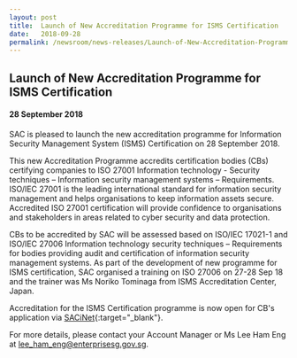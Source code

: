 ```yaml
---
layout: post
title:  Launch of New Accreditation Programme for ISMS Certification
date:   2018-09-28
permalink: /newsroom/news-releases/Launch-of-New-Accreditation-Programme-for-ISMS-Certification
---
```


## Launch of New Accreditation Programme for ISMS Certification
#### 28 September 2018

SAC is pleased to launch the new accreditation programme for Information Security Management System (ISMS) Certification on 28 September 2018.  
 
This new Accreditation Programme accredits certification bodies (CBs) certifying companies to ISO 27001 Information technology - Security techniques – Information security management systems – Requirements.  ISO/IEC 27001 is the leading international standard for information security management and helps organisations to keep information assets secure.  Accredited  ISO 27001 certification will provide confidence to organisations and stakeholders in areas related to cyber security and data protection. 
 
CBs to be accredited by SAC will be assessed based on ISO/IEC 17021-1 and ISO/IEC 27006 Information technology security techniques – Requirements for bodies providing audit and certification of information security management systems. As part of the development of new programme for ISMS certification, SAC organised a training on ISO 27006 on 27-28 Sep 18 and the trainer was Ms Noriko Tominaga from ISMS Accreditation Center, Japan.    

Accreditation for the ISMS Certification programme is now open for CB's application via [SACiNet](https://sacinet.enterprisesg.gov.sg/sac/forms/sacinet/sacinet-logon-external.form){:target="_blank"}. 
 
For more details, please contact your Account Manager or Ms Lee Ham Eng at <lee_ham_eng@enterprisesg.gov.sg>.
